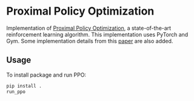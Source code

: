 # Proximal Policy Optimization

Implementation of [Proximal Policy Optimization](https://arxiv.org/pdf/1707.06347.pdf), a state-of-the-art reinforcement learning algorithm. This implementation uses PyTorch and Gym. Some implementation details from this [paper](https://arxiv.org/pdf/2005.12729.pdf) are also added.

## Usage

To install package and run PPO:

```bash
pip install .
run_ppo
```